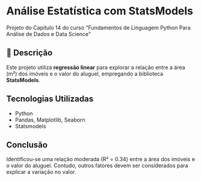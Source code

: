 # Análise Estatística com StatsModels  
Projeto do Capítulo 14 do curso "Fundamentos de Linguagem Python Para Análise de Dados e Data Science"  

## 📝 Descrição  
Este projeto utiliza **regressão linear** para explorar a relação entre a área (m²) dos imóveis e o valor do aluguel, empregando a biblioteca **StatsModels**. 

## Tecnologias Utilizadas
- Python
- Pandas, Matplotlib, Seaborn
- Statsmodels

## Conclusão
Identificou-se uma relação moderada (R² = 0.34) entre a área dos imóveis e o valor do aluguel. Contudo, outros fatores devem ser considerados para explicar a variação no valor.

